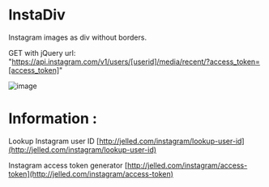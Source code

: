 InstaDiv
===

Instagram images as div without borders. 

GET with jQuery 
url: "https://api.instagram.com/v1/users/[userid]/media/recent/?access_token=[access_token]"


![image](http://git)



Information :
===

Lookup Instagram user ID [http://jelled.com/instagram/lookup-user-id](http://jelled.com/instagram/lookup-user-id)

Instagram access token generator [http://jelled.com/instagram/access-token](http://jelled.com/instagram/access-token)






